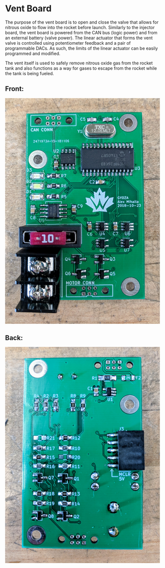 # Vent Board 

The purpose of the vent board is to open and close the valve that allows for nitrous oxide to flow into the rocket before launch. Similarly to the injector board, the vent board is powered from the CAN bus (logic power) and from an external battery (valve power). The linear actuator that forms the vent valve is controlled using potentiometer feedback and a pair of programmable DACs. As such, the limits of the linear actuator can be easily programmed and modified. 

The vent itself is used to safely remove nitrous oxide gas from the rocket tank and also functions as a way for gases to escape from the rocket while the tank is being fueled. 


## Front:

![front of vent](/images/vent_front.jpg)

## Back:

![back of vent](/images/vent_back.jpg)

